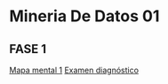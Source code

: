 # Mineria De Datos 01

## FASE 1

[Mapa mental 1](https://github.com/Britany01/MineriaDeDatos/blob/main/MapaMental_1_1852645%20(1).pdf)
[Examen diagnóstico](https://github.com/Britany01/MineriaDeDatos/blob/main/Ex-Diagnostico_1852645.pdf)
